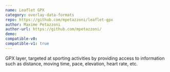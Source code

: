 ```yaml
---
name: Leaflet GPX
category: overlay-data-formats
repo: https://github.com/mpetazzoni/leaflet-gpx
author: Maxime Petazzoni
author-url: https://github.com/mpetazzoni/
demo: 
compatible-v0:
compatible-v1: true
---
```


GPX layer, targeted at sporting activities by providing access to information such as distance, moving time, pace, elevation, heart rate, etc.
